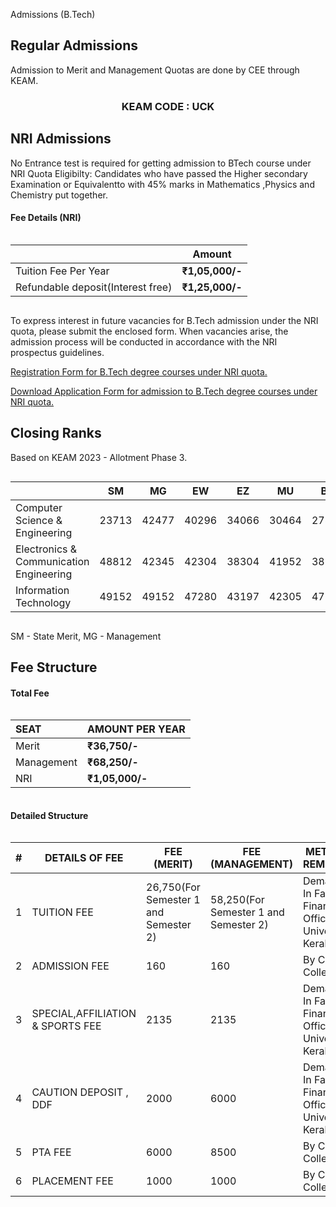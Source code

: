 Admissions (B.Tech)

## Regular Admissions
Admission to Merit and Management Quotas are done by CEE through KEAM.
<center><h3>KEAM CODE : UCK</h3></center>

## NRI Admissions

No Entrance test is required for getting admission to BTech course under NRI Quota Eligibilty: Candidates who have passed the Higher secondary Examination or Equivalentto with 45% marks in Mathematics ,Physics and Chemistry put together.

#### Fee Details (NRI)

<div class="md-table-wraper" markdown="block">

||Amount|
| -- | --|
| Tuition Fee Per Year |**₹1,05,000/-**
| Refundable deposit(Interest free) | **₹1,25,000/-**
</div>

To express interest in future vacancies for B.Tech admission under the NRI quota, please submit the enclosed form. When vacancies arise, the admission process will be conducted in accordance with the NRI prospectus guidelines.

[Registration Form for B.Tech degree courses under NRI quota.](https://docs.google.com/forms/d/e/1FAIpQLSdrUTSeeNzymiQ2yyiUoYLxSdUUl_SLgU3H7dTWwbPRant1WQ/viewform)

[Download Application Form for admission to B.Tech degree courses under NRI quota.](/docs/nriapplication.pdf)

## Closing Ranks
Based on KEAM 2023 - Allotment Phase 3.

<div class="md-table-wraper" markdown="block">

| | SM | MG | EW | EZ | MU | BH | LA | DV | VK | BX | KU | KN | SC | ST | 
|--|--|--|--|--|--|--|--|--|--|--|--|--|--|--|
Computer Science & Engineering | 23713 | 42477 | 40296 | 34066 | 30464 | 27872 | 36813 | - | 35283 | 28512 | - | 45032 | 47959 | 45421
|Electronics & Communication Engineering | 48812 | 42345 | 42304 | 38304 | 41952 | 38131 | 39601 | - | 40310 | 28084 | - | - | 47703 | - | - |
| Information Technology | 49152 | 49152 | 47280 | 43197 | 42305 | 47175| 47175 | - | 44728 | - | - | - | 49072 | - |
</div>

SM - State Merit, MG - Management 

## Fee Structure

#### Total Fee

<div class="md-table-wraper" markdown="block">

| SEAT | AMOUNT PER YEAR |
|:---|:---|
| Merit | **₹36,750/-** |
| Management | **₹68,250/-** |
| NRI | **₹1,05,000/-** |
</div>

#### Detailed Structure

<div class="md-table-wraper" markdown="block">

|  **#** |  **DETAILS OF FEE** |  **FEE (MERIT)** |  **FEE (MANAGEMENT)** |  **METHOD OF REMITTANCE** |
| --- | --- | --- | --- | --- |
|  1 |  TUITION FEE |  26,750(For Semester 1 and Semester 2) |  58,250(For Semester 1 and Semester 2) |  Demand Draft In Favour Of Finance Officer, University Of Kerala |
|  2 |  ADMISSION FEE |  160 |  160 |  By Cash At College |
|  3 |  SPECIAL,AFFILIATION & SPORTS FEE |  2135 |  2135 |  Demand Draft In Favour Of Finance Officer, University Of Kerala |
|  4 |  CAUTION DEPOSIT , DDF |  2000 |  6000 |  Demand Draft In Favour Of Finance Officer, University Of Kerala |
|  5 |  PTA FEE |  6000 |  8500 |  By Cash At College |
|  6 |  PLACEMENT FEE |  1000 |  1000 |  By Cash At College |

</div>

<style>

    .md-table-wraper {
    overflow-x: auto;
    max-width: 100%;
}

.md-table-wraper::-webkit-scrollbar {
    height: 8px;
}

.md-table-wraper::-webkit-scrollbar-track {
    background: #f1f1f1;
    border-radius: 4px;
}

.md-table-wraper::-webkit-scrollbar-thumb {
    background: #888;
    border-radius: 4px;
}

.md-table-wraper::-webkit-scrollbar-thumb:hover {
    background: #555;
}

.md-table-wraper {
    -ms-overflow-style: -ms-autohiding-scrollbar;
}
</style>